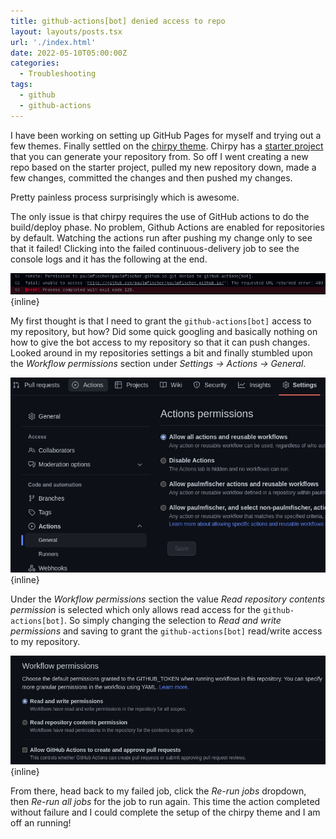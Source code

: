 ```yaml
---
title: github-actions[bot] denied access to repo
layout: layouts/posts.tsx
url: './index.html'
date: 2022-05-10T05:00:00Z
categories:
  - Troubleshooting
tags:
  - github
  - github-actions
---
```

I have been working on setting up GitHub Pages for myself and trying out a few themes. Finally settled on the [chirpy theme](https://github.com/cotes2020/jekyll-theme-chirpy). Chirpy has a [starter project](https://github.com/cotes2020/chirpy-starter/generate) that you can generate your repository from. So off I went creating a new repo based on the starter project, pulled my new repository down, made a few changes, committed the changes and then pushed my changes.

Pretty painless process surprisingly which is awesome.

The only issue is that chirpy requires the use of GitHub actions to do the build/deploy phase. No problem, Github Actions are enabled for repositories by default. Watching the actions run after pushing my change only to see that it failed!  Clicking into the failed continuous-delivery job to see the console logs and it has the following at the end.

![cd-failed-deploy](actions-failed.png){inline}

My first thought is that I need to grant the `github-actions[bot]` access to my repository, but how? Did some quick googling and basically nothing on how to give the bot access to my repository so that it can push changes. Looked around in my repositories settings a bit and finally stumbled upon the _Workflow permissions_ section under _Settings -> Actions -> General_.

![settings-actions-general](setting-guide-1.png){inline}

Under the _Workflow permissions_ section the value _Read repository contents permission_ is selected which only allows read access for the `github-actions[bot]`. So simply changing the selection to _Read and write permissions_ and saving to grant the `github-actions[bot]` read/write access to my repository.

![settings-actions-general](setting-guide-2.png){inline}

From there, head back to my failed job, click the _Re-run jobs_ dropdown, then _Re-run all jobs_ for the job to run again.  This time the action completed without failure and I could complete the setup of the chirpy theme and I am off an running!